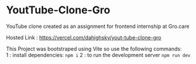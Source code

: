 # YoutTube-Clone-Gro
YouTube clone created as an assignment for frontend internship at Gro.care

Hosted Link : https://vercel.com/dahighsky/yout-tube-clone-gro

This Project was bootstraped using Vite so use the following commands: <br>
1 : install dependencies:
`npm i`
 2 : to run the development server 
`npm run dev`
